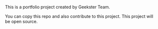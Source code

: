 This is a portfolio project created by Geekster Team.

You can copy this repo and also contribute to this project. This project will be open source.
